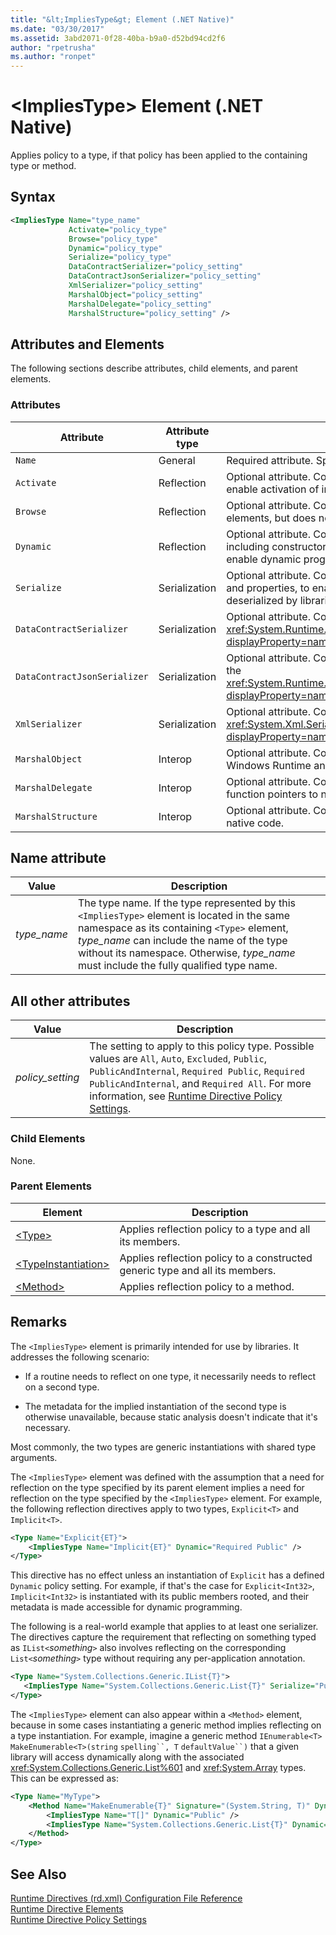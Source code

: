 ```yaml
---
title: "&lt;ImpliesType&gt; Element (.NET Native)"
ms.date: "03/30/2017"
ms.assetid: 3abd2071-0f28-40ba-b9a0-d52bd94cd2f6
author: "rpetrusha"
ms.author: "ronpet"
---
```

# &lt;ImpliesType&gt; Element (.NET Native)
Applies policy to a type, if that policy has been applied to the containing type or method.  

## Syntax  

```xml
<ImpliesType Name="type_name"  
             Activate="policy_type"  
             Browse="policy_type"  
             Dynamic="policy_type"  
             Serialize="policy_type"   
             DataContractSerializer="policy_setting"  
             DataContractJsonSerializer="policy_setting"  
             XmlSerializer="policy_setting"  
             MarshalObject="policy_setting"  
             MarshalDelegate="policy_setting"  
             MarshalStructure="policy_setting" />  
```  

## Attributes and Elements  
 The following sections describe attributes, child elements, and parent elements.  

### Attributes  


|Attribute|Attribute type|Description|  
|---------------|--------------------|-----------------|  
|`Name`|General|Required attribute. Specifies the type name.|  
|`Activate`|Reflection|Optional attribute. Controls runtime access to constructors to enable activation of instances.|  
|`Browse`|Reflection|Optional attribute. Controls querying for information about program elements, but does not enable any runtime access.|  
|`Dynamic`|Reflection|Optional attribute. Controls runtime access to all type members, including constructors, methods, fields, properties, and events, to enable dynamic programming.|  
|`Serialize`|Serialization|Optional attribute. Controls runtime access to constructors, fields, and properties, to enable type instances to be serialized and deserialized by libraries such as the Newtonsoft JSON serializer.|  
|`DataContractSerializer`|Serialization|Optional attribute. Controls policy for serialization that uses the <xref:System.Runtime.Serialization.DataContractSerializer?displayProperty=nameWithType> class.|  
|`DataContractJsonSerializer`|Serialization|Optional attribute. Controls policy for JSON serialization that uses the <xref:System.Runtime.Serialization.Json.DataContractJsonSerializer?displayProperty=nameWithType> class.|  
|`XmlSerializer`|Serialization|Optional attribute. Controls policy for XML serialization that uses the <xref:System.Xml.Serialization.XmlSerializer?displayProperty=nameWithType> class.|  
|`MarshalObject`|Interop|Optional attribute. Controls policy for marshaling reference types to Windows Runtime and COM.|  
|`MarshalDelegate`|Interop|Optional attribute. Controls policy for marshaling delegate types as function pointers to native code.|  
|`MarshalStructure`|Interop|Optional attribute. Controls policy for marshaling value types to native code.|  

## Name attribute  


|Value|Description|  
|-----------|-----------------|  
|*type_name*|The type name. If the type represented by this `<ImpliesType>` element is located in the same namespace as its containing `<Type>` element, *type_name* can include the name of the type without its namespace. Otherwise, *type_name* must include the fully qualified type name.|  

## All other attributes  


|Value|Description|  
|-----------|-----------------|  
|*policy_setting*|The setting to apply to this policy type. Possible values are `All`, `Auto`, `Excluded`, `Public`, `PublicAndInternal`, `Required Public`, `Required PublicAndInternal`, and `Required All`. For more information, see [Runtime Directive Policy Settings](../../../docs/framework/net-native/runtime-directive-policy-settings.md).|  

### Child Elements  
 None.  

### Parent Elements  


|Element|Description|  
|-------------|-----------------|  
|[\<Type>](../../../docs/framework/net-native/type-element-net-native.md)|Applies reflection policy to a type and all its members.|  
|[\<TypeInstantiation>](../../../docs/framework/net-native/typeinstantiation-element-net-native.md)|Applies reflection policy to a constructed generic type and all its members.|  
|[\<Method>](../../../docs/framework/net-native/method-element-net-native.md)|Applies reflection policy to a method.|  

## Remarks  
 The `<ImpliesType>` element is primarily intended for use by libraries. It addresses the following scenario:  

- If a routine needs to reflect on one type, it necessarily needs to reflect on a second type.  

- The metadata for the implied instantiation of the second type is otherwise unavailable, because static analysis doesn't indicate that it's necessary.  

 Most commonly, the two types are generic instantiations with shared type arguments.  

 The `<ImpliesType>` element was defined with the assumption that a need for reflection on the type specified by its parent element implies a need for reflection on the type specified by the `<ImpliesType>` element. For example, the following reflection directives apply to two types, `Explicit<T>` and `Implicit<T>`.  

```xml  
<Type Name="Explicit{ET}">  
    <ImpliesType Name="Implicit{ET}" Dynamic="Required Public" />  
</Type>  
```  

 This directive has no effect unless an instantiation of `Explicit` has a defined `Dynamic` policy setting. For example, if that's the case for `Explicit<Int32>`, `Implicit<Int32>` is instantiated with its public members rooted, and their metadata is made accessible for dynamic programming.  

 The following is a real-world example that applies to at least one serializer. The directives capture the requirement that reflecting on something typed as `IList<`*something*`>` also involves reflecting on the corresponding `List<`*something*`>` type without requiring any per-application annotation.  

```xml  
<Type Name="System.Collections.Generic.IList{T}">  
   <ImpliesType Name="System.Collections.Generic.List{T}" Serialize="Public" />  
</Type>  
```  

 The `<ImpliesType>` element can also appear within a `<Method>` element, because in some cases instantiating a generic method implies reflecting on a type instantiation. For example, imagine a generic method `IEnumerable<T> MakeEnumerable<T>(string` `spelling``, T` `defaultValue``)` that a given library will access dynamically along with the associated <xref:System.Collections.Generic.List%601> and <xref:System.Array> types. This can be expressed as:  

```xml  
<Type Name="MyType">  
    <Method Name="MakeEnumerable{T}" Signature="(System.String, T)" Dynamic="Included">  
        <ImpliesType Name="T[]" Dynamic="Public" />  
        <ImpliesType Name="System.Collections.Generic.List{T}" Dynamic="Public">  
    </Method>  
</Type>  
```  

## See Also  
 [Runtime Directives (rd.xml) Configuration File Reference](../../../docs/framework/net-native/runtime-directives-rd-xml-configuration-file-reference.md)  
 [Runtime Directive Elements](../../../docs/framework/net-native/runtime-directive-elements.md)  
 [Runtime Directive Policy Settings](../../../docs/framework/net-native/runtime-directive-policy-settings.md)
